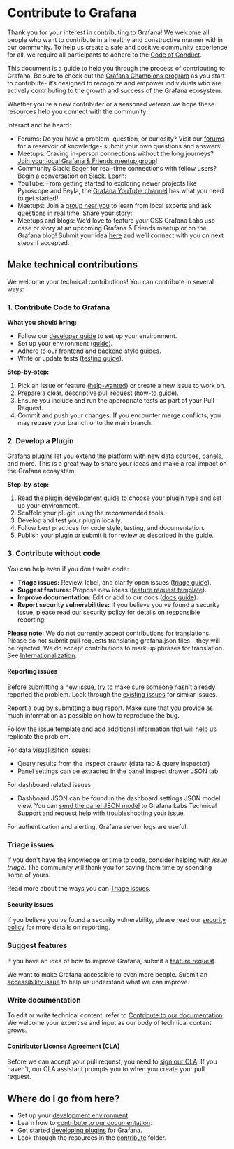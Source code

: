 # Contribute to Grafana

Thank you for your interest in contributing to Grafana! We welcome all people who want to contribute in a healthy and constructive manner within our community. To help us create a safe and positive community experience for all, we require all participants to adhere to the [Code of Conduct](CODE_OF_CONDUCT.md).

This document is a guide to help you through the process of contributing to Grafana. Be sure to check out the [Grafana Champions program](https://grafana.com/community/champions/?src=github&camp=community-cross-platform-engagement) as you start to contribute- it’s designed to recognize and empower individuals who are actively contributing to the growth and success of the Grafana ecosystem.

Whether you're a new contributer or a seasoned veteran we hope these resources help you connect with the community:

Interact and be heard:

- Forums: Do you have a problem, question, or curiosity? Visit our [forums](https://gra.fan/fromgithubtoforums) for a reservoir of knowledge- submit your own questions and answers!
- Meetups: Craving in-person connections without the long journeys? [Join your local Grafana & Friends meetup group](https://gra.fan/githubtomeetup)!
- Community Slack: Eager for real-time connections with fellow users? Begin a conversation on [Slack](https://gra.fan/githubtoslack).
  Learn:
- YouTube: From getting started to exploring newer projects like Pyroscope and Beyla, the [Grafana YouTube channel](https://gra.fan/githubtoyoutube) has what you need to get started!
- Meetups: Join a [group near you](https://gra.fan/githubtomeetup) to learn from local experts and ask questions in real time.
  Share your story:
- Meetups and blogs: We’d love to feature your OSS Grafana Labs use case or story at an upcoming Grafana & Friends meetup or on the Grafana blog! Submit your idea [here](https://gra.fan/githubtocca) and we’ll connect with you on next steps if accepted.

## Make technical contributions

We welcome your technical contributions! You can contribute in several ways:

### 1. Contribute Code to Grafana

**What you should bring:**
- Follow our [developer guide](contribute/developer-guide.md) to set up your environment.
- Set up your environment ([guide](contribute/developer-guide.md)).
- Adhere to our [frontend](contribute/style-guides/frontend.md) and [backend](contribute/backend/style-guide.md) style guides.
- Write or update tests ([testing guide](contribute/style-guides/testing.md)).

**Step-by-step:**
1. Pick an issue or feature ([help-wanted](https://github.com/grafana/grafana/issues?q=is%3Aopen+is%3Aissue+label%3A%22help+wanted%22)) or create a new issue to work on.
1. Prepare a clear, descriptive pull request ([how-to guide](contribute/create-pull-request.md)).
1. Ensure you include and run the appropriate tests as part of your Pull Request.
1. Commit and push your changes. If you encounter merge conflicts, you may rebase your branch onto the main branch.

### 2. Develop a Plugin

Grafana plugins let you extend the platform with new data sources, panels, and more. This is a great way to share your ideas and make a real impact on the Grafana ecosystem.

**Step-by-step:**
1. Read the [plugin development guide](https://grafana.com/developers/plugin-tools) to choose your plugin type and set up your environment.
2. Scaffold your plugin using the recommended tools.
3. Develop and test your plugin locally.
4. Follow best practices for code style, testing, and documentation.
5. Publish your plugin or submit it for review as described in the guide.

### 3. Contribute without code

You can help even if you don't write code:

- **Triage issues:** Review, label, and clarify open issues ([triage guide](contribute/triage-issues.md)).
- **Suggest features:** Propose new ideas ([feature request template](https://github.com/grafana/grafana/issues/new?template=1-feature_requests.md)).
- **Improve documentation:** Edit or add to our docs ([docs guide](contribute/documentation/README.md)).
- **Report security vulnerabilities:** If you believe you've found a security issue, please read our [security policy](https://github.com/grafana/grafana/security/policy) for details on responsible reporting.

**Please note:** We do not currently accept contributions for translations. Please do not submit pull requests translating grafana.json files - they will be rejected. We do accept contributions to mark up phrases for translation. See [Internationalization](contribute/internationalization.md).

#### Reporting issues

Before submitting a new issue, try to make sure someone hasn't already reported the problem. Look through the [existing issues](https://github.com/grafana/grafana/issues) for similar issues.

Report a bug by submitting a [bug report](https://github.com/grafana/grafana/issues/new?template=0-bug-report.yaml). Make sure that you provide as much information as possible on how to reproduce the bug.

Follow the issue template and add additional information that will help us replicate the problem.

For data visualization issues:

- Query results from the inspect drawer (data tab & query inspector)
- Panel settings can be extracted in the panel inspect drawer JSON tab

For dashboard related issues:

- Dashboard JSON can be found in the dashboard settings JSON model view. You can [send the panel JSON model](https://grafana.com/docs/grafana/latest/troubleshooting/send-panel-to-grafana-support/) to Grafana Labs Technical Support and request help with troubleshooting your issue.

For authentication and alerting, Grafana server logs are useful.

### Triage issues

If you don't have the knowledge or time to code, consider helping with _issue triage_. The community will thank you for saving them time by spending some of yours.

Read more about the ways you can [Triage issues](/contribute/triage-issues.md).

#### Security issues

If you believe you've found a security vulnerability, please read our [security policy](https://github.com/grafana/grafana/security/policy) for more details on reporting.

### Suggest features

If you have an idea of how to improve Grafana, submit a [feature request](https://github.com/grafana/grafana/issues/new?template=1-feature_requests.md).

We want to make Grafana accessible to even more people. Submit an [accessibility issue](https://github.com/grafana/grafana/issues/new?template=2-accessibility.md) to help us understand what we can improve.

### Write documentation

To edit or write technical content, refer to [Contribute to our documentation](/contribute/documentation/README.md). We welcome your expertise and input as our body of technical content grows.

#### Contributor License Agreement (CLA)

Before we can accept your pull request, you need to [sign our CLA](https://grafana.com/docs/grafana/latest/developers/cla/). If you haven't, our CLA assistant prompts you to when you create your pull request.

## Where do I go from here?

- Set up your [development environment](contribute/developer-guide.md).
- Learn how to [contribute to our documentation](contribute/documentation/README.md).
- Get started [developing plugins](https://grafana.com/developers/plugin-tools) for Grafana.
- Look through the resources in the [contribute](contribute) folder.
